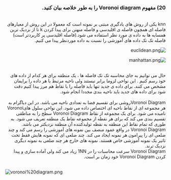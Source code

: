<div dir="rtl">
  
  ### 20) مفهوم Voronoi diagram را به طور خلاصه بیان کنید.
  
  <br/>
  knn یکی از روش های یادگیری مبتنی بر نمونه است که معمولا در این روش از معیارهای فاصله ای همچون فاصله ی اقلیدسی و فاصله منهتن  برای پیدا کردن  k تا از نزدیک ترین همسایه ها به داده ی مورد نظر استفاده می شود.(فاصله اقلیدسی پر کاربردتر است)
فاصله تک تک داده های آموزشی را نسبت به داده موردنظر پیدا می کنیم. 
  <br/>
  
![euclidean.png]( https://github.com/semnan-university-ai/machine-learning-class/blob/main/excersiecs/smahdimoghaddasi/EXC%20(20)/euclidean.png)

![manhattan.png]( https://github.com/semnan-university-ai/machine-learning-class/blob/main/excersiecs/smahdimoghaddasi/EXC%20(20)/manhattan.png)
  

<br/>
حال می توانیم به جای محاسبه تک تک فاصله ها ، یک منظقه برای هر کدام از داده های خود رسم کنیم .
این نواحی لزوما برابر نیستند ولی ناحیه مرتبط با هر داده را برایمان مشخص می کنند.
برای داده ی جدید تنها باید فاصله را با نقاط هم مرز پیدا کنیم دقت شود برای داده های جدید باید ناحیه بندی مجددا انجام شود. 
<br/>
<br/>
  Voronoi Diagramروشی برای تقسیم فضا به تعدادی ناحیه می باشد. در این دیاگرام به هر مجموعه ای از نقاط  ناحیه ای اختصاص داده می شود. این نواحی سلول هایVoronoi نامیده می شود. برای یک مجموعه از نقاط Voronoi Diagram سطح را به مناطقی تقسیم بندی می کند که برای هر نقطه از مجموعه نقاط یک منطقه تعریف می شود. به طوری که تمام نقاط این منطقه به نقطه تولیدکننده آن منطقه نزدیکتر می باشد.
  <br/>
  Voronoi Diagram در واقع عمود منصف بین نمونه های آموزشی را رسم می کند و چند ضلعی ای را پیرامون هر نمونه ایجاد می کند. 
  چند ضلعی ای  که نمونه هایش فقط تحت تاثیر یک نمونه آموزشی خاص هستند.
  نمونه های خارج هر چند ضلعی به نمونه دیگری نزدیک ترند.
  <br/>
  Voronoi Diagram  سرعت محاسبات را در 1NN  زیاد می کند  ولی آماده سازی و پیدا کردن Voronoi Diagram خود زمان بر است. 
  </div>
<br/>

![voronoi%20diagram.png]( https://github.com/semnan-university-ai/machine-learning-class/blob/main/excersiecs/smahdimoghaddasi/EXC%20(20)/voronoi%20diagram.png)


 

